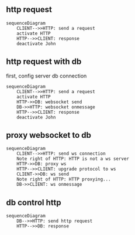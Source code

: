 ## http request

```mermaid
sequenceDiagram
    CLIENT-->>HTTP: send a request
    activate HTTP
    HTTP-->>CLIENT: response
    deactivate John
```

## http request with db

first, config server db connection

```mermaid
sequenceDiagram
    CLIENT-->>HTTP: send a request
    activate HTTP
    HTTP->>DB: websocket send
    DB->>HTTP: websocket onmessage
    HTTP-->>CLIENT: response
    deactivate John
```

## proxy websocket to db
```mermaid
sequenceDiagram
    CLIENT-->>HTTP: send ws connection
    Note right of HTTP: HTTP is not a ws server
    HTTP->>DB: proxy ws
    HTTP-->>CLIENT: upgrade protocol to ws
    CLIENT->>DB: ws send
    Note right of HTTP: HTTP proxying...
    DB->>CLIENT: ws onmessage
```

## db control http 
```mermaid
sequenceDiagram
    DB-->>HTTP: send http request
    HTTP-->>DB: response
```
